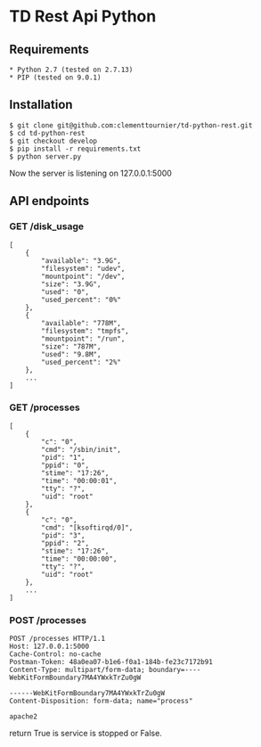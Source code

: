 # TD Rest Api Python

## Requirements
    * Python 2.7 (tested on 2.7.13)
    * PIP (tested on 9.0.1)

## Installation
    
    $ git clone git@github.com:clementtournier/td-python-rest.git
    $ cd td-python-rest
    $ git checkout develop
    $ pip install -r requirements.txt
    $ python server.py
    
Now the server is listening on 127.0.0.1:5000
    
## API endpoints

### GET /disk_usage
```
[
    {
        "available": "3.9G", 
        "filesystem": "udev", 
        "mountpoint": "/dev", 
        "size": "3.9G", 
        "used": "0", 
        "used_percent": "0%"
    }, 
    {
        "available": "778M", 
        "filesystem": "tmpfs", 
        "mountpoint": "/run", 
        "size": "787M", 
        "used": "9.8M", 
        "used_percent": "2%"
    }, 
    ...
]
```

### GET /processes
```
[
    {
        "c": "0", 
        "cmd": "/sbin/init", 
        "pid": "1", 
        "ppid": "0", 
        "stime": "17:26", 
        "time": "00:00:01", 
        "tty": "?", 
        "uid": "root"
    },
    {
        "c": "0", 
        "cmd": "[ksoftirqd/0]", 
        "pid": "3", 
        "ppid": "2", 
        "stime": "17:26", 
        "time": "00:00:00", 
        "tty": "?", 
        "uid": "root"
    },
    ...
]
```

### POST /processes
```
POST /processes HTTP/1.1
Host: 127.0.0.1:5000
Cache-Control: no-cache
Postman-Token: 48a0ea07-b1e6-f0a1-184b-fe23c7172b91
Content-Type: multipart/form-data; boundary=----WebKitFormBoundary7MA4YWxkTrZu0gW

------WebKitFormBoundary7MA4YWxkTrZu0gW
Content-Disposition: form-data; name="process"

apache2
```
return True is service is stopped or False.
